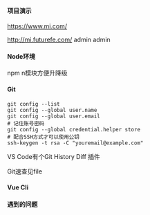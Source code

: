 #### 项目演示

 https://www.mi.com/

 http://mi.futurefe.com/   admin   admin

#### Node环境

npm n模块方便升降级

#### Git

```shell
git config --list
git config --global user.name
git config --global user.email
# 记住账号密码
git config --global credential.helper store
# 配合SSH方式才可以使用公钥
ssh-keygen -t rsa -C "youremail@example.com"
```

VS Code有个Git History Diff 插件

Git速查见file

#### Vue Cli

#### 遇到的问题

